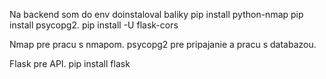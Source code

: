 Na backend som do env doinstaloval baliky 
pip install python-nmap
pip install psycopg2.
pip install -U flask-cors


Nmap pre pracu s nmapom.
psycopg2 pre pripajanie a pracu s databazou.

Flask pre API.
pip install flask
